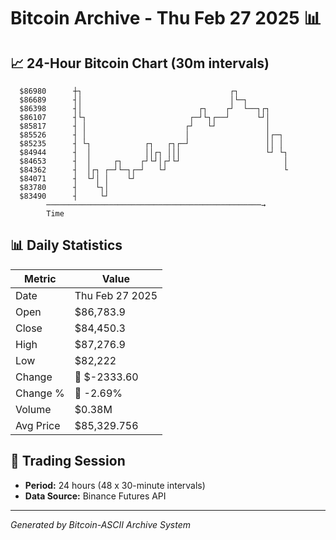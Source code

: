 # Bitcoin Archive - Thu Feb 27 2025 📊

## 📈 24-Hour Bitcoin Chart (30m intervals)

```
  $86980      ┼┐                                 ┌┐            
  $86689      ┤│                                 │└─┐          
  $86398      ┤│                          ┌┐    ┌┘  └──┐┌┐     
  $86107      ┤└┐                       ┌─┘└┐┌──┘      └┘│     
  $85817      ┤ │                      ┌┘   └┘           │     
  $85526      ┤ │                      │                 │┌─┐  
  $85235      ┤ └┐            ┌┐   ┌┐┌─┘                 ││ │  
  $84944      ┤  │            ││┌┐ │││                   └┘ └┐ 
  $84653      ┤  │     ┌┐    ┌┘└┘│┌┘└┘                       │ 
  $84362      ┤  │┌┐ ┌─┘└─┐┌─┘   └┘                          └ 
  $84071      ┤  └┘│ │    └┘                                   
  $83780      ┤    └┐│                                         
  $83490      ┤     └┘                                         
        ────────────────────────────────────────────────→
        Time
```

## 📊 Daily Statistics

| Metric | Value |
|--------|-------|
| Date | Thu Feb 27 2025 |
| Open | $86,783.9 |
| Close | $84,450.3 |
| High | $87,276.9 |
| Low | $82,222 |
| Change | 🔴 $-2333.60 |
| Change % | 🔴 -2.69% |
| Volume | $0.38M |
| Avg Price | $85,329.756 |

## 📅 Trading Session

- **Period:** 24 hours (48 x 30-minute intervals)
- **Data Source:** Binance Futures API

---
*Generated by Bitcoin-ASCII Archive System*
